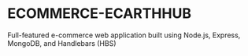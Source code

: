 # ECOMMERCE-ECARTHHUB
Full-featured e-commerce web application built using Node.js, Express, MongoDB, and Handlebars (HBS)
